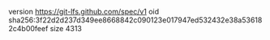 version https://git-lfs.github.com/spec/v1
oid sha256:3f22d2d237d349ee8668842c090123e017947ed532432e38a536182c4b00feef
size 4313
